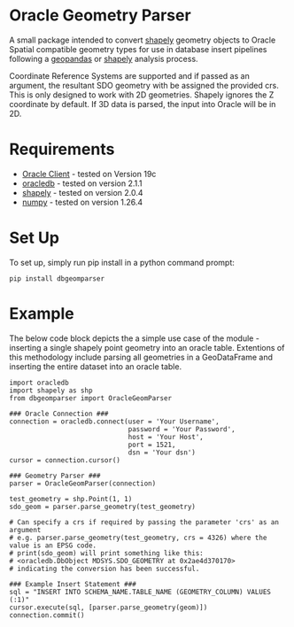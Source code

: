 # Oracle Geometry Parser

A small package intended to convert [shapely](https://shapely.readthedocs.io/en/2.0.4/index.html) geometry objects to Oracle Spatial compatible geometry types for use in database insert pipelines following a [geopandas](https://geopandas.org/en/latest/index.html) or [shapely](https://shapely.readthedocs.io/en/2.0.4/index.html) analysis process.

Coordinate Reference Systems are supported and if passed as an argument, the resultant SDO geometry with be assigned the provided crs. This is only designed to work with 2D geometries. Shapely ignores the Z coordinate by default. If 3D data is parsed, the input into Oracle will be in 2D.

# Requirements

- [Oracle Client](https://www.oracle.com/au/database/technologies/oracle19c-windows-downloads.html) - tested on Version 19c
- [oracledb](https://python-oracledb.readthedocs.io/en/v2.1.1/) - tested on version 2.1.1
- [shapely](https://shapely.readthedocs.io/en/2.0.4/index.html) - tested on version 2.0.4
- [numpy](https://numpy.org/doc/1.26/) - tested on version 1.26.4

# Set Up

To set up, simply run pip install in a python command prompt:

```
pip install dbgeomparser
```

# Example

The below code block depicts the a simple use case of the module - inserting a single shapely point geometry into an oracle table. Extentions of this methodology include parsing all geometries in a GeoDataFrame and inserting the entire dataset into an oracle table.

```
import oracledb
import shapely as shp
from dbgeomparser import OracleGeomParser

### Oracle Connection ###
connection = oracledb.connect(user = 'Your Username', 
                              password = 'Your Password', 
                              host = 'Your Host', 
                              port = 1521, 
                              dsn = 'Your dsn')
cursor = connection.cursor()

### Geometry Parser ###
parser = OracleGeomParser(connection) 

test_geometry = shp.Point(1, 1)
sdo_geom = parser.parse_geometry(test_geometry) 

# Can specify a crs if required by passing the parameter 'crs' as an argument 
# e.g. parser.parse_geometry(test_geometry, crs = 4326) where the value is an EPSG code.
# print(sdo_geom) will print something like this: 
# <oracledb.DbObject MDSYS.SDO_GEOMETRY at 0x2ae4d370170>
# indicating the conversion has been successful.

### Example Insert Statement ###
sql = "INSERT INTO SCHEMA_NAME.TABLE_NAME (GEOMETRY_COLUMN) VALUES (:1)"
cursor.execute(sql, [parser.parse_geometry(geom)])
connection.commit()
```
